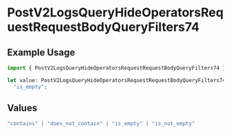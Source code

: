 # PostV2LogsQueryHideOperatorsRequestRequestBodyQueryFilters74

## Example Usage

```typescript
import { PostV2LogsQueryHideOperatorsRequestRequestBodyQueryFilters74 } from "orq-poc-typescript-multi-env-version/models/operations";

let value: PostV2LogsQueryHideOperatorsRequestRequestBodyQueryFilters74 =
  "is_empty";
```

## Values

```typescript
"contains" | "does_not_contain" | "is_empty" | "is_not_empty"
```